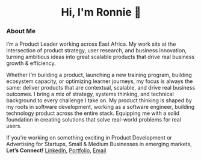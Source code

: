<h1 align="center">Hi, I'm Ronnie 👋</h1>

### About Me

I’m a Product Leader working across East Africa. My work sits at the intersection of product strategy, user research, and business innovation, turning ambitious ideas into great scalable products that drive real business growth & efficiency.

Whether I’m building a product, launching a new training program, building ecosystem capacity, or optimizing learner journeys, my focus is always the same: deliver products that are contextual, scalable, and drive real business outcomes. I bring a mix of strategy, systems thinking, and technical background to every challenge I take on. My product thinking is shaped by my roots in software development, working as a software engineer, building technology product across the entire stack. Equipping me with a solid foundation in creating solutions that solve real-world problems for real users.

If you’re working on something exciting in Product Development or Advertising for Startups, Small & Medium Businesses in emerging markets, **Let’s Connect!** [LinkedIn](https://www.linkedin.com/in/ronnie-lutaro-b73240aa/), [Portfolio](https://ronnielutaro.com), [Email](mailto:ronnielutaro@outlook.com)
